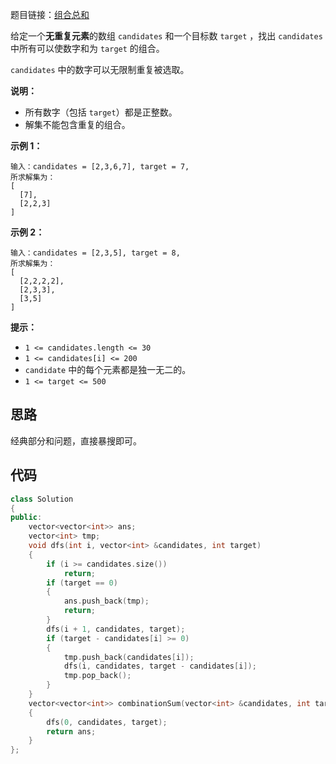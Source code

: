 题目链接：[组合总和](https://leetcode-cn.com/problems/combination-sum/)

给定一个**无重复元素**的数组 `candidates` 和一个目标数 `target` ，找出 `candidates` 中所有可以使数字和为 `target` 的组合。

`candidates` 中的数字可以无限制重复被选取。

**说明：**

- 所有数字（包括 `target`）都是正整数。
- 解集不能包含重复的组合。 

**示例 1：**

```
输入：candidates = [2,3,6,7], target = 7,
所求解集为：
[
  [7],
  [2,2,3]
]
```

**示例 2：**

```
输入：candidates = [2,3,5], target = 8,
所求解集为：
[
  [2,2,2,2],
  [2,3,3],
  [3,5]
]
```

 

**提示：**

- `1 <= candidates.length <= 30`
- `1 <= candidates[i] <= 200`
- `candidate` 中的每个元素都是独一无二的。
- `1 <= target <= 500`

## 思路

经典部分和问题，直接暴搜即可。

## 代码

```cpp
class Solution
{
public:
    vector<vector<int>> ans;
    vector<int> tmp;
    void dfs(int i, vector<int> &candidates, int target)
    {
        if (i >= candidates.size())
            return;
        if (target == 0)
        {
            ans.push_back(tmp);
            return;
        }
        dfs(i + 1, candidates, target);
        if (target - candidates[i] >= 0)
        {
            tmp.push_back(candidates[i]);
            dfs(i, candidates, target - candidates[i]);
            tmp.pop_back();
        }
    }
    vector<vector<int>> combinationSum(vector<int> &candidates, int target)
    {
        dfs(0, candidates, target);
        return ans;
    }
};
```

